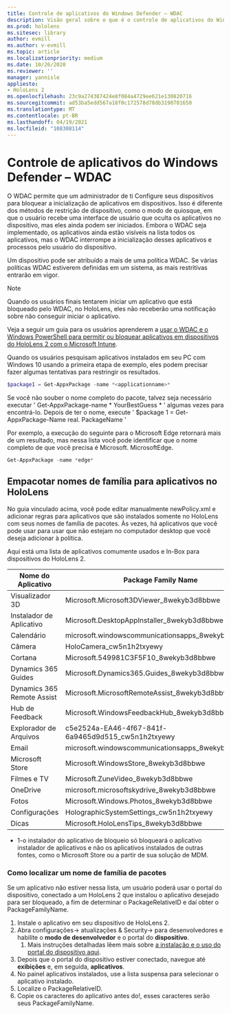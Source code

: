 ```yaml
---
title: Controle de aplicativos do Windows Defender – WDAC
description: Visão geral sobre o que é o controle de aplicativos do Windows Defender e como usá-lo para gerenciar dispositivos de realidade misturada do HoloLens.
ms.prod: hololens
ms.sitesec: library
author: evmill
ms.author: v-evmill
ms.topic: article
ms.localizationpriority: medium
ms.date: 10/26/2020
ms.reviewer: ''
manager: yannisle
appliesto:
- HoloLens 2
ms.openlocfilehash: 23c9a274387424e8f084a4729ee621e130820716
ms.sourcegitcommit: ad53ba5edd567a18f0c172578d78db3190701650
ms.translationtype: MT
ms.contentlocale: pt-BR
ms.lasthandoff: 04/19/2021
ms.locfileid: "108308114"
---
```

# <a name="windows-defender-application-control---wdac"></a>Controle de aplicativos do Windows Defender – WDAC

O WDAC permite que um administrador de ti Configure seus dispositivos para bloquear a inicialização de aplicativos em dispositivos. Isso é diferente dos métodos de restrição de dispositivo, como o modo de quiosque, em que o usuário recebe uma interface de usuário que oculta os aplicativos no dispositivo, mas eles ainda podem ser iniciados. Embora o WDAC seja implementado, os aplicativos ainda estão visíveis na lista todos os aplicativos, mas o WDAC interrompe a inicialização desses aplicativos e processos pelo usuário do dispositivo.

Um dispositivo pode ser atribuído a mais de uma política WDAC. Se várias políticas WDAC estiverem definidas em um sistema, as mais restritivas entrarão em vigor. 

> [!NOTE]
> Quando os usuários finais tentarem iniciar um aplicativo que está bloqueado pelo WDAC, no HoloLens, eles não receberão uma notificação sobre não conseguir iniciar o aplicativo.

Veja a seguir um guia para os usuários aprenderem a [usar o WDAC e o Windows PowerShell para permitir ou bloquear aplicativos em dispositivos do HoloLens 2 com o Microsoft Intune](https://docs.microsoft.com/mem/intune/configuration/custom-profile-hololens).

Quando os usuários pesquisam aplicativos instalados em seu PC com Windows 10 usando a primeira etapa de exemplo, eles podem precisar fazer algumas tentativas para restringir os resultados.

```powershell
$package1 = Get-AppxPackage -name *<applicationname>*
``` 

Se você não souber o nome completo do pacote, talvez seja necessário executar ' Get-AppxPackage-name \* YourBestGuess \* ' algumas vezes para encontrá-lo. Depois de ter o nome, execute ' $package 1 = Get-AppxPackage-Name real. PackageName '

Por exemplo, a execução do seguinte para o Microsoft Edge retornará mais de um resultado, mas nessa lista você pode identificar que o nome completo de que você precisa é Microsoft. MicrosoftEdge.

```powershell
Get-AppxPackage -name *edge*
``` 

## <a name="package-family-names-for-apps-on-hololens"></a>Empacotar nomes de família para aplicativos no HoloLens

No guia vinculado acima, você pode editar manualmente newPolicy.xml e adicionar regras para aplicativos que são instalados somente no HoloLens com seus nomes de família de pacotes. Às vezes, há aplicativos que você pode usar para usar que não estejam no computador desktop que você deseja adicionar à política.

Aqui está uma lista de aplicativos comumente usados e In-Box para dispositivos do HoloLens 2.

| Nome do Aplicativo                   | Package Family Name                                |
|----------------------------|----------------------------------------------------|
| Visualizador 3D                  | Microsoft.Microsoft3DViewer_8wekyb3d8bbwe          |
| Instalador de Aplicativo              | Microsoft.DesktopAppInstaller_8wekyb3d8bbwe <sup>1</sup>         |
| Calendário                   | microsoft.windowscommunicationsapps_8wekyb3d8bbwe  |
| Câmera                     | HoloCamera_cw5n1h2txyewy                           |
| Cortana                    | Microsoft.549981C3F5F10_8wekyb3d8bbwe              |
| Dynamics 365 Guides        | Microsoft.Dynamics365.Guides_8wekyb3d8bbwe         |
| Dynamics 365 Remote Assist | Microsoft.MicrosoftRemoteAssist_8wekyb3d8bbwe      |
| Hub de Feedback               | Microsoft.WindowsFeedbackHub_8wekyb3d8bbwe         |
| Explorador de Arquivos              | c5e2524a-EA46-4f67-841f-6a9465d9d515_cw5n1h2txyewy |
| Email                       | microsoft.windowscommunicationsapps_8wekyb3d8bbwe  |
| Microsoft Store            | Microsoft.WindowsStore_8wekyb3d8bbwe               |
| Filmes e TV                | Microsoft.ZuneVideo_8wekyb3d8bbwe                  |
| OneDrive                   | microsoft.microsoftskydrive_8wekyb3d8bbwe          |
| Fotos                     | Microsoft.Windows.Photos_8wekyb3d8bbwe             |
| Configurações                   | HolographicSystemSettings_cw5n1h2txyewy            |
| Dicas                       | Microsoft.HoloLensTips_8wekyb3d8bbwe               |

- 1-o instalador do aplicativo de bloqueio só bloqueará o aplicativo instalador de aplicativos e não os aplicativos instalados de outras fontes, como o Microsoft Store ou a partir de sua solução de MDM.

### <a name="how-to-find-a-package-family-name"></a>Como localizar um nome de família de pacotes

Se um aplicativo não estiver nessa lista, um usuário poderá usar o portal do dispositivo, conectado a um HoloLens 2 que instalou o aplicativo desejado para ser bloqueado, a fim de determinar o PackageRelativeID e daí obter o PackageFamilyName.

1. Instale o aplicativo em seu dispositivo de HoloLens 2. 
1. Abra configurações-> atualizações & Security-> para desenvolvedores e habilite o **modo de desenvolvedor** e o portal do **dispositivo**. 
    1. Mais instruções detalhadas lêem mais sobre [a instalação e o uso do portal do dispositivo aqui](https://docs.microsoft.com/windows/mixed-reality/develop/platform-capabilities-and-apis/using-the-windows-device-portal).
1. Depois que o portal do dispositivo estiver conectado, navegue até **exibições** e, em seguida, **aplicativos**. 
1. No painel aplicativos instalados, use a lista suspensa para selecionar o aplicativo instalado. 
1. Localize o PackageRelativeID. 
1. Copie os caracteres do aplicativo antes do!, esses caracteres serão seus PackageFamilyName.


